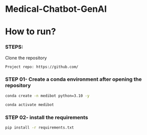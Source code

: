 # Medical-Chatbot-GenAI

# How to run?
### STEPS:
Clone the repository
```bash
Project repo: https://github.com/
```
### STEP 01- Create a conda environment after opening the repository
``` bash
conda create -n medibot python=3.10 -y
```
``` bash
conda activate medibot
```
### STEP 02- install the requirements
``` bash
pip install -r requirements.txt
```